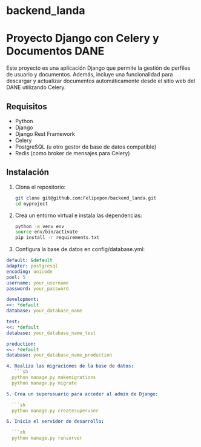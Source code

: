 # backend_landa
# Proyecto Django con Celery y Documentos DANE

Este proyecto es una aplicación Django que permite la gestión de perfiles de usuario y documentos. Además, incluye una funcionalidad para descargar y actualizar documentos automáticamente desde el sitio web del DANE utilizando Celery.

## Requisitos

- Python 
- Django
- Django Rest Framework
- Celery
- PostgreSQL (u otro gestor de base de datos compatible)
- Redis (como broker de mensajes para Celery)

## Instalación

1. Clona el repositorio:

   ```sh
   git clone git@github.com:Felipepon/backend_landa.git
   cd myproject

2. Crea un entorno virtual e instala las dependencias:

    ```sh
    python -m venv env
    source env/bin/activate
    pip install -r requirements.txt

3. Configura la base de datos en config/database.yml:

  ```yaml
  default: &default
  adapter: postgresql
  encoding: unicode
  pool: 5
  username: your_username
  password: your_password

development:
  <<: *default
  database: your_database_name

test:
  <<: *default
  database: your_database_name_test

production:
  <<: *default
  database: your_database_name_production

4. Realiza las migraciones de la base de datos:
     ```sh
    python manage.py makemigrations
    python manage.py migrate

5. Crea un superusuario para acceder al admin de Django:

    ```sh
    python manage.py createsuperuser

6. Inicia el servidor de desarrollo:

    ```sh
    python manage.py runserver

